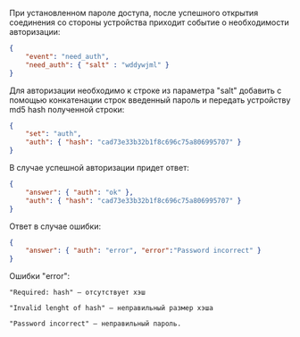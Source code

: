При установленном пароле доступа, после успешного открытия соединения со стороны устройства приходит событие о необходимости авторизации:
```json
{
	"event": "need_auth",
	"need_auth": { "salt" : "wddywjml" }
}
```
Для авторизации необходимо к строке из параметра "salt" добавить с помощью конкатенации строк введенный пароль и передать устройству md5 hash полученной строки:
```json
{
	"set": "auth",
	"auth": { "hash": "cad73e33b32b1f8c696c75a806995707" }
}
```
В случае успешной авторизации придет ответ:
```json
{
	"answer": { "auth": "ok" },
	"auth": { "hash": "cad73e33b32b1f8c696c75a806995707" }
}
```
Ответ в случае ошибки:
```json
{
	"answer": { "auth": "error", "error":"Password incorrect" }
}
```
Ошибки "error":

	"Required: hash" — отсутствует хэш

	"Invalid lenght of hash" — неправильный размер хэша

	"Password incorrect" — неправильный пароль.